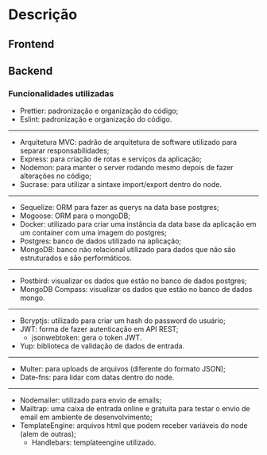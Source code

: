 # Descrição

## Frontend

## Backend

### Funcionalidades utilizadas

- Prettier: padronização e organização do código;
- Eslint: padronização e organização do código.

---

- Arquitetura MVC: padrão de arquitetura de software utilizado para separar responsabilidades;
- Express: para criação de rotas e serviços da aplicação;
- Nodemon: para manter o server rodando mesmo depois de fazer alterações no código;
- Sucrase: para utilizar a sintaxe import/export dentro do node.

---

- Sequelize: ORM para fazer as querys na data base postgres;
- Mogoose: ORM para o mongoDB;
- Docker: utilizado para criar uma instância da data base da aplicação em um container com uma imagem do postgres;
- Postgres: banco de dados utilizado na aplicação;
- MongoDB: banco não relacional utilizado para dados que não são estruturados e são performáticos.

---

- Postbird: visualizar os dados que estão no banco de dados postgres;
- MongoDB Compass: visualizar os dados que estão no banco de dados mongo.

---

- Bcryptjs: utilizado para criar um hash do password do usuário;
- JWT: forma de fazer autenticação em API REST;
	- jsonwebtoken: gera o token JWT.
- Yup: biblioteca de validação de dados de entrada.

---

- Multer: para uploads de arquivos (diferente do formato JSON);
- Date-fns: para lidar com datas dentro do node.

---

- Nodemailer: utilizado para envio de emails;
- Mailtrap: uma caixa de entrada online e gratuita para testar o envio de email em ambiente de desenvolvimento;
- TemplateEngine: arquivos html que podem receber variáveis do node (alem de outras);
	- Handlebars: templateengine utilizado.

